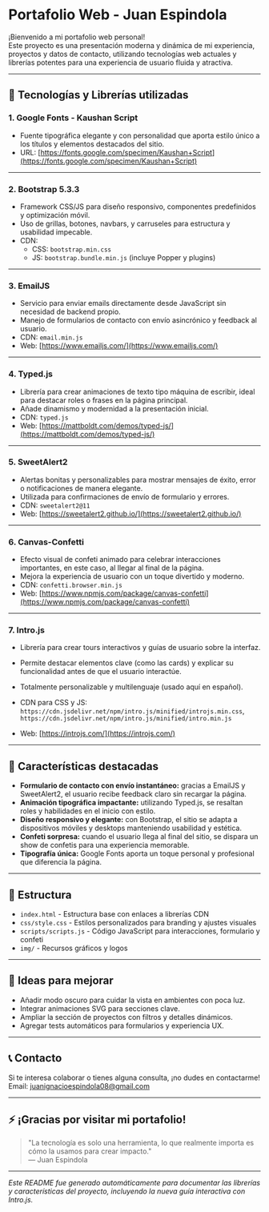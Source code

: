 # Portafolio Web - Juan Espindola

¡Bienvenido a mi portafolio web personal!  
Este proyecto es una presentación moderna y dinámica de mi experiencia, proyectos y datos de contacto, utilizando tecnologías web actuales y librerías potentes para una experiencia de usuario fluida y atractiva.

---

## 🔧 Tecnologías y Librerías utilizadas

### 1. **Google Fonts - Kaushan Script**  
- Fuente tipográfica elegante y con personalidad que aporta estilo único a los títulos y elementos destacados del sitio.  
- URL: [https://fonts.google.com/specimen/Kaushan+Script](https://fonts.google.com/specimen/Kaushan+Script)

---

### 2. **Bootstrap 5.3.3**  
- Framework CSS/JS para diseño responsivo, componentes predefinidos y optimización móvil.  
- Uso de grillas, botones, navbars, y carruseles para estructura y usabilidad impecable.  
- CDN:  
  - CSS: `bootstrap.min.css`  
  - JS: `bootstrap.bundle.min.js` (incluye Popper y plugins)

---

### 3. **EmailJS**  
- Servicio para enviar emails directamente desde JavaScript sin necesidad de backend propio.  
- Manejo de formularios de contacto con envío asincrónico y feedback al usuario.  
- CDN: `email.min.js`  
- Web: [https://www.emailjs.com/](https://www.emailjs.com/)

---

### 4. **Typed.js**  
- Librería para crear animaciones de texto tipo máquina de escribir, ideal para destacar roles o frases en la página principal.  
- Añade dinamismo y modernidad a la presentación inicial.  
- CDN: `typed.js`  
- Web: [https://mattboldt.com/demos/typed-js/](https://mattboldt.com/demos/typed-js/)

---

### 5. **SweetAlert2**  
- Alertas bonitas y personalizables para mostrar mensajes de éxito, error o notificaciones de manera elegante.  
- Utilizada para confirmaciones de envío de formulario y errores.  
- CDN: `sweetalert2@11`  
- Web: [https://sweetalert2.github.io/](https://sweetalert2.github.io/)

---

### 6. **Canvas-Confetti**  
- Efecto visual de confeti animado para celebrar interacciones importantes, en este caso, al llegar al final de la página.  
- Mejora la experiencia de usuario con un toque divertido y moderno.  
- CDN: `confetti.browser.min.js`  
- Web: [https://www.npmjs.com/package/canvas-confetti](https://www.npmjs.com/package/canvas-confetti)

---
### 7. **Intro.js**

-   Librería para crear tours interactivos y guías de usuario sobre la interfaz.

-   Permite destacar elementos clave (como las cards) y explicar su funcionalidad antes de que el usuario interactúe.

-   Totalmente personalizable y multilenguaje (usado aquí en español).

-   CDN para CSS y JS: ` https://cdn.jsdelivr.net/npm/intro.js/minified/introjs.min.css`,
` https://cdn.jsdelivr.net/npm/intro.js/minified/intro.min.js` 
- Web: [https://introjs.com/](https://introjs.com/)

---
## 🚀 Características destacadas

- **Formulario de contacto con envío instantáneo:** gracias a EmailJS y SweetAlert2, el usuario recibe feedback claro sin recargar la página.  
- **Animación tipográfica impactante:** utilizando Typed.js, se resaltan roles y habilidades en el inicio con estilo.  
- **Diseño responsivo y elegante:** con Bootstrap, el sitio se adapta a dispositivos móviles y desktops manteniendo usabilidad y estética.  
- **Confeti sorpresa:** cuando el usuario llega al final del sitio, se dispara un show de confetis para una experiencia memorable.  
- **Tipografía única:** Google Fonts aporta un toque personal y profesional que diferencia la página.  

---

## 📂 Estructura

- `index.html` - Estructura base con enlaces a librerías CDN  
- `css/style.css` - Estilos personalizados para branding y ajustes visuales  
- `scripts/scripts.js` - Código JavaScript para interacciones, formulario y confeti  
- `img/` - Recursos gráficos y logos  

---

## 🎨 Ideas para mejorar

- Añadir modo oscuro para cuidar la vista en ambientes con poca luz.  
- Integrar animaciones SVG para secciones clave.  
- Ampliar la sección de proyectos con filtros y detalles dinámicos.  
- Agregar tests automáticos para formularios y experiencia UX.  

---

## 📞 Contacto

Si te interesa colaborar o tienes alguna consulta, ¡no dudes en contactarme!  
Email: juanignacioespindola08@gmail.com

---

## ⚡ ¡Gracias por visitar mi portafolio!  

> "La tecnología es solo una herramienta, lo que realmente importa es cómo la usamos para crear impacto."  
> — Juan Espindola

---

*Este README fue generado automáticamente para documentar las librerías y características del proyecto, incluyendo la nueva guía interactiva con Intro.js.*

